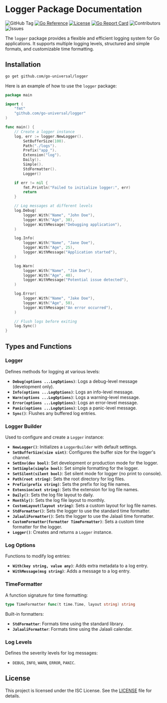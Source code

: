 # Logger Package Documentation

![GitHub Tag](https://img.shields.io/github/v/tag/go-universal/logger?sort=semver&label=version)
[![Go Reference](https://pkg.go.dev/badge/github.com/go-universal/logger.svg)](https://pkg.go.dev/github.com/go-universal/logger)
[![License](https://img.shields.io/badge/license-ISC-blue.svg)](https://github.com/go-universal/logger/blob/main/LICENSE)
[![Go Report Card](https://goreportcard.com/badge/github.com/go-universal/logger)](https://goreportcard.com/report/github.com/go-universal/logger)
![Contributors](https://img.shields.io/github/contributors/go-universal/logger)
![Issues](https://img.shields.io/github/issues/go-universal/logger)

The `logger` package provides a flexible and efficient logging system for Go applications. It supports multiple logging levels, structured and simple formats, and customizable time formatting.

## Installation

```bash
go get github.com/go-universal/logger
```

Here is an example of how to use the `logger` package:

```go
package main

import (
    "fmt"
    "github.com/go-universal/logger"
)

func main() {
    // Create a logger instance
    log, err := logger.NewLogger().
        SetBufferSize(100).
        Path("./logs").
        Prefix("app_").
        Extension("log").
        Daily().
        Simple().
        StdFormatter().
        Logger()

    if err != nil {
        fmt.Println("Failed to initialize logger:", err)
        return
    }

    // Log messages at different levels
    log.Debug(
        logger.With("Name", "John Doe"),
        logger.With("Age", 30),
        logger.WithMessage("Debugging application"),
    )

    log.Info(
        logger.With("Name", "Jane Doe"),
        logger.With("Age", 25),
        logger.WithMessage("Application started"),
    )

    log.Warn(
        logger.With("Name", "Jim Doe"),
        logger.With("Age", 40),
        logger.WithMessage("Potential issue detected"),
    )

    log.Error(
        logger.With("Name", "Jake Doe"),
        logger.With("Age", 50),
        logger.WithMessage("An error occurred"),
    )

    // Flush logs before exiting
    log.Sync()
}
```

## Types and Functions

### Logger

Defines methods for logging at various levels:

- **`Debug(options ...LogOptions)`**: Logs a debug-level message (development only).
- **`Info(options ...LogOptions)`**: Logs an info-level message.
- **`Warn(options ...LogOptions)`**: Logs a warning-level message.
- **`Error(options ...LogOptions)`**: Logs an error-level message.
- **`Panic(options ...LogOptions)`**: Logs a panic-level message.
- **`Sync()`**: Flushes any buffered log entries.

### Logger Builder

Used to configure and create a `Logger` instance:

- **`NewLogger()`**: Initializes a `LoggerBuilder` with default settings.
- **`SetBufferSize(size uint)`**: Configures the buffer size for the logger's channel.
- **`SetEnv(dev bool)`**: Set development or production mode for the logger.
- **`SetSimple(simple bool)`**: Set simple formatting for the logger.
- **`SetSilent(silent bool)`**: Set silent mode for logger (no print to console).
- **`Path(root string)`**: Sets the root directory for log files.
- **`Prefix(prefix string)`**: Sets the prefix for log file names.
- **`Extension(ext string)`**: Sets the extension for log file names.
- **`Daily()`**: Sets the log file layout to daily.
- **`Monthly()`**: Sets the log file layout to monthly.
- **`CustomLayout(layout string)`**: Sets a custom layout for log file names.
- **`StdFormatter()`**: Sets the logger to use the standard time formatter.
- **`JalaaliFormatter()`**: Sets the logger to use the Jalaali time formatter.
- **`CustomFormatter(formatter TimeFormatter)`**: Sets a custom time formatter for the logger.
- **`Logger()`**: Creates and returns a `Logger` instance.

### Log Options

Functions to modify log entries:

- **`With(key string, value any)`**: Adds extra metadata to a log entry.
- **`WithMessage(msg string)`**: Adds a message to a log entry.

### TimeFormatter

A function signature for time formatting:

```go
type TimeFormatter func(t time.Time, layout string) string
```

Built-in formatters:

- **`StdFormatter`**: Formats time using the standard library.
- **`JalaaliFormatter`**: Formats time using the Jalaali calendar.

### Log Levels

Defines the severity levels for log messages:

- `DEBUG`, `INFO`, `WARN`, `ERROR`, `PANIC`.

## License

This project is licensed under the ISC License. See the [LICENSE](LICENSE) file for details.
